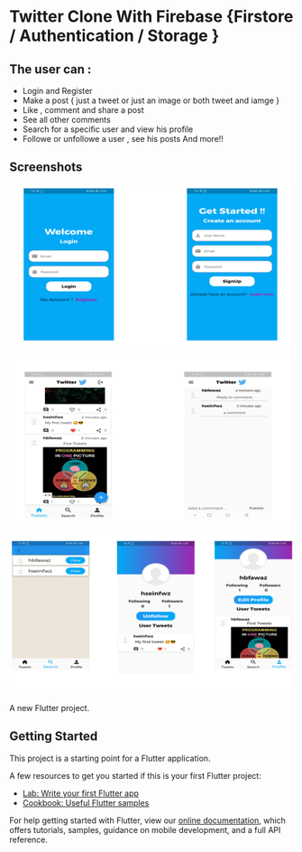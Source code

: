 # Twitter Clone With Firebase {Firstore / Authentication / Storage }
  
  ## The user can :
   - Login and Register
   - Make a post { just a tweet or just an image or both tweet and iamge }
   - Like , comment and share a post 
   - See all other comments
   - Search for a specific user and view his profile 
   - Followe or unfollowe a user , see his posts 
   And more!!
   
  ## Screenshots
   ![login and register](https://raw.githubusercontent.com/hbfawaz112/Flutter-Twitter-Clone-With-Firebase/main/Screenshots/1.png)
   
   ![view posts and comments](https://raw.githubusercontent.com/hbfawaz112/Flutter-Twitter-Clone-With-Firebase/main/Screenshots/2.png)
   
   ![search user and hisprofile](https://raw.githubusercontent.com/hbfawaz112/Flutter-Twitter-Clone-With-Firebase/main/Screenshots/3.png)
   
   
   
   
   
 
A new Flutter project.

## Getting Started

This project is a starting point for a Flutter application.

A few resources to get you started if this is your first Flutter project:

- [Lab: Write your first Flutter app](https://flutter.dev/docs/get-started/codelab)
- [Cookbook: Useful Flutter samples](https://flutter.dev/docs/cookbook)

For help getting started with Flutter, view our
[online documentation](https://flutter.dev/docs), which offers tutorials,
samples, guidance on mobile development, and a full API reference.
